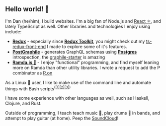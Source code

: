 ## Hello world! 👋

I'm Dan (he/him), I build websites. I'm a big fan of Node.js and [React ⚛](https://reactjs.org), and lately TypeScript as well. Other libraries and technologies I enjoy using include:
 
<!-- TODO: more links to own repos with usages of tech -->
* **[Redux](https://redux.js.org)** - especially since **[Redux Toolkit](https://redux-toolkit.js.org/)**, you might check out my [ts-redux-front-end](https://github.com/DanielFGray/ts-redux-frontend/tree/) I made to explore some of it's features.
* **[PostGraphile](https://www.graphile.org/postgraphile/)** - generates GraphQL schemas using **[Postgres](https://www.postgresql.org/)** introspection, the [graphile-starter](https://github.com/graphile/starter) is amazing
* **[Ramda.js 🐏](https://github.com/ramda/ramda)** - I enjoy "functional" programming, and find myself leaning more on Ramda than other utility libraries. I wrote a request to add the P combinator as [R.on](https://github.com/ramda/ramda/commit/f181e06a9d8982a65a829b29410a3765c66f14a2#diff-085407b1efefd1e07aeceeb39e329c4c)

As a Linux 🐧 user, I like to make use of the command line and automate things with Bash scripts<sup>([[1]](https://github.com/danielfgray/dotfiles)[[2]](https://github.com/danielfgray/bin)[[3]](https://github.com/danielfgray/fzf-scripts))</sup> 

I have some experience with other languages as well, such as Haskell, Clojure, and Rust.

Outside of programming, I teach teach music 🎼, play drums 🥁 in bands, and attempt to play guitar (at home). Peep the [SoundCloud](https://soundcloud.com/danielfgray)!
